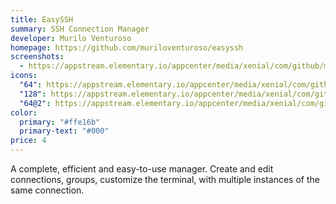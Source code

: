 ```yaml
---
title: EasySSH
summary: SSH Connection Manager
developer: Murilo Venturoso
homepage: https://github.com/muriloventuroso/easyssh
screenshots:
  - https://appstream.elementary.io/appcenter/media/xenial/com/github/muriloventuroso.easyssh.desktop/FF6221F2FEEFF441C215DF533500BC3D/screenshots/image-1_orig.png
icons:
  "64": https://appstream.elementary.io/appcenter/media/xenial/com/github/muriloventuroso.easyssh.desktop/FF6221F2FEEFF441C215DF533500BC3D/icons/64x64/com.github.muriloventuroso.easyssh_com.github.muriloventuroso.easyssh.png
  "128": https://appstream.elementary.io/appcenter/media/xenial/com/github/muriloventuroso.easyssh.desktop/FF6221F2FEEFF441C215DF533500BC3D/icons/128x128/com.github.muriloventuroso.easyssh_com.github.muriloventuroso.easyssh.png
  "64@2": https://appstream.elementary.io/appcenter/media/xenial/com/github/muriloventuroso.easyssh.desktop/FF6221F2FEEFF441C215DF533500BC3D/icons/64x64@2/com.github.muriloventuroso.easyssh_com.github.muriloventuroso.easyssh.png
color:
  primary: "#ffe16b"
  primary-text: "#000"
price: 4
---
```


<p>A complete, efficient and easy-to-use manager. Create and edit connections, groups, customize the terminal, with multiple instances of the same connection.</p>